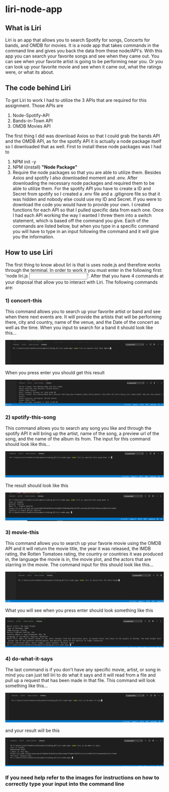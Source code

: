 # liri-node-app
## What is Liri
Liri is an app that allows you to search Spotify for songs, Concerts for bands, and OMDB for movies. It is a node app that takes commands in the command line and gives you back the data from these node/API's. With this app you can search your favorite songs and see when they came out. You can see when your favorite artist is going to be performing near you. Or you can look up your favorite movie and see when it came out, what the ratings were, or what its about.

## The code behind Liri
To get Liri to work I had to utilize the 3 APIs that are required for this assignment. Those APIs are 
1. Node-Spotify-API
2. Bands-in-Town API
3. OMDB Movies API

The first thing I did was download Axios so that I could grab the bands API and the OMDB API, as for the spotify API it is actually a node package itself so I downloaded that as well. First to install these node packages was I had to 
1. NPM init -y
2. NPM i(install) **"Node Package"**
3. Require the node packages so that you are able to utilize them.
Besides Axios and spotify I also downloaded moment and .env. After downloading the necessary node packages and required them to be able to utilize them. For the spotify API you have to create a ID and Secret from spotify so I created a .env file and a .gitignore file so that it was hidden and nobody else could use my ID and Secret. If you were to download the code you would have to provide your own. I created functions for each API so that I pulled specific data from each one. Once I had each API working the way I wanted I threw them into a switch statement, which is based off the command you give. Each of the commands are listed below, but when you type in a specific command you will have to type in an input following the command and it will give you the information. 

## How to use Liri
The first thing to know about liri is that is uses node.js and therefore works through the terminal. In order to work it you must enter in the following first: 'node liri.js <command> <input>'. After that you have 4 commands at your disposal that allow you to interact with Liri. The following commands are: 

### 1) concert-this
This command allows you to search up your favorite artist or band and see when there next events are. It will provide the artists that will be performing there, city and country, name of the venue, and the Date of the concert as well as the time. When you input to search for a band it should look like this...

![concert-input](./images/concert-this-input.png)

When you press enter you should get this result

![concert-result](./images/concert-this-results.png)

### 2) spotify-this-song
This command allows you to search any song you like and through the spotify API it will bring up the artist, name of the song, a preview url of the song, and the name of the album its from. The input for this command should look like this...

![spotify](./images/spotify-this-input.png)

The result should look like this

![spotify-result](./images/spotify-this-result.png)

### 3) movie-this
This command allows you to search up your favorie movie using the OMDB API and it will return the movie title, the year it was released, the IMDB rating, the Rotten Tomatoes rating, the country or countries it was produced in, the language the movie is in, the movie plot, and the actors that are starring in the movie. The command input for this should look like this...

![movie](./images/movie-this-input.png)

What you will see when you press enter should look something like this

![movie](./images/movie-this-result.png)

### 4) do-what-it-says
The last command is if you don't have any specific movie, artist, or song in mind you can just tell liri to do what it says and it will read from a file and pull up a request that has been made in that file. This command will look something like this...

![do](./images/do-input.png)

and your result will be this

![do](./images/do-result.png)

### If you need help refer to the images for instructions on how to correctly type your input into the command line